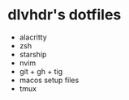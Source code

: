 # dlvhdr's dotfiles

- alacritty
- zsh
- starship
- nvim
- git + gh + tig
- macos setup files
- tmux
